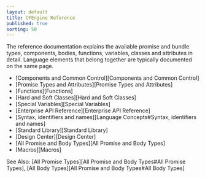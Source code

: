 ```yaml
---
layout: default
title: CFEngine Reference
published: true
sorting: 50
---
```


The reference documentation explains the available promise and bundle types,
components, bodies, functions, variables, classes and attributes in detail.
Language elements that belong together are typically documented on the same
page.

* [Components and Common Control][Components and Common Control]
* [Promise Types and Attributes][Promise Types and Attributes]
* [Functions][Functions]
* [Hard and Soft Classes][Hard and Soft Classes]
* [Special Variables][Special Variables]
* [Enterprise API Reference][Enterprise API Reference]
* [Syntax, identifiers and names][Language Concepts#Syntax, identifiers and names]
* [Standard Library][Standard Library]
* [Design Center][Design Center]
* [All Promise and Body Types][All Promise and Body Types]
* [Macros][Macros]

See Also: [All Promise Types][All Promise and Body Types#All Promise Types], [All Body Types][All Promise and Body Types#All Body Types]

